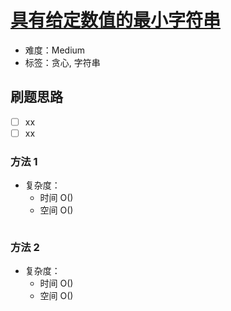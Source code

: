# [具有给定数值的最小字符串](https://leetcode-cn.com/problems/smallest-string-with-a-given-numeric-value/)

- 难度：Medium
- 标签：贪心, 字符串

## 刷题思路

- [ ] xx
- [ ] xx

### 方法 1

- 复杂度：
    - 时间 O()
    - 空间 O()

``` js

```

### 方法 2

- 复杂度：
    - 时间 O()
    - 空间 O()

``` js

```
